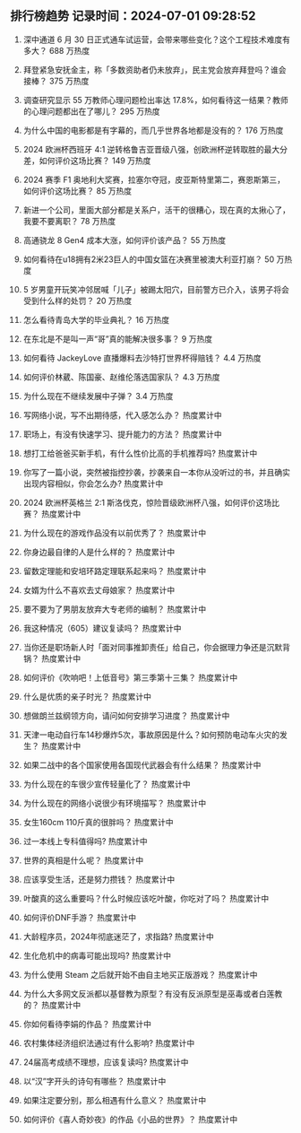 
## 排行榜趋势 记录时间：2024-07-01 09:28:52
  
  1. 深中通道 6 月 30 日正式通车试运营，会带来哪些变化？这个工程技术难度有多大？ 688 万热度
    
  2. 拜登紧急安抚金主，称「多数资助者仍未放弃」，民主党会放弃拜登吗？谁会接棒？ 375 万热度
    
  3. 调查研究显示 55 万教师心理问题检出率达 17.8%，如何看待这一结果？教师的心理问题都出在了哪儿？ 295 万热度
    
  4. 为什么中国的电影都是有字幕的，而几乎世界各地都是没有的？ 176 万热度
    
  5. 2024 欧洲杯西班牙 4:1 逆转格鲁吉亚晋级八强，创欧洲杯逆转取胜的最大分差，如何评价这场比赛？ 149 万热度
    
  6. 2024 赛季 F1 奥地利大奖赛，拉塞尔夺冠，皮亚斯特里第二，赛恩斯第三，如何评价这场比赛？ 85 万热度
    
  7. 新进一个公司，里面大部分都是关系户，活干的很糟心，现在真的太揪心了，我要不要离职？ 78 万热度
    
  8. 高通骁龙 8 Gen4 成本大涨，如何评价该产品？ 55 万热度
    
  9. 如何看待在u18拥有2米23巨人的中国女篮在决赛里被澳大利亚打崩？ 50 万热度
    
  10. 5 岁男童开玩笑冲邻居喊「儿子」被踢太阳穴，目前警方已介入，该男子将会受到什么样的处罚？ 20 万热度
    
  11. 怎么看待青岛大学的毕业典礼？ 16 万热度
    
  12. 在东北是不是叫一声“哥”真的能解决很多事？ 9 万热度
    
  13. 如何看待 JackeyLove 直播爆料去沙特打世界杯得赔钱？ 4.4 万热度
    
  14. 如何评价林葳、陈国豪、赵维伦落选国家队？ 4.3 万热度
    
  15. 为什么现在不继续发展中子弹？ 3.4 万热度
    
  16. 写网络小说，写不出期待感，代入感怎么办？ 热度累计中
    
  17. 职场上，有没有快速学习、提升能力的方法？ 热度累计中
    
  18. 想打工给爸爸买新手机，有什么性价比高的手机推荐吗? 热度累计中
    
  19. 你写了一篇小说，突然被指控抄袭，抄袭来自一本你从没听过的书，并且确实出现内容相似，你会怎么办? 热度累计中
    
  20. 2024 欧洲杯英格兰 2:1 斯洛伐克，惊险晋级欧洲杯八强，如何评价这场比赛？ 热度累计中
    
  21. 为什么现在的游戏作品没有以前优秀了？ 热度累计中
    
  22. 你身边最自律的人是什么样的？ 热度累计中
    
  23. 留数定理能和安培环路定理联系起来吗？ 热度累计中
    
  24. 女婿为什么不喜欢去丈母娘家？ 热度累计中
    
  25. 要不要为了男朋友放弃大专老师的编制？ 热度累计中
    
  26. 我这种情况（605）建议复读吗？ 热度累计中
    
  27. 当你还是职场新人时「面对同事推卸责任」给自己，你会据理力争还是沉默背锅？ 热度累计中
    
  28. 如何评价《吹响吧！上低音号》第三季第十三集？ 热度累计中
    
  29. 什么是优质的亲子时光？ 热度累计中
    
  30. 想做朗兰兹纲领方向，请问如何安排学习进度？ 热度累计中
    
  31. 天津一电动自行车14秒爆炸5次，事故原因是什么？如何预防电动车火灾的发生？ 热度累计中
    
  32. 如果二战中的各个国家使用各国现代武器会有什么结果？ 热度累计中
    
  33. 为什么现在的车很少宣传轻量化了？ 热度累计中
    
  34. 为什么现在的网络小说很少有环境描写？ 热度累计中
    
  35. 女生160cm 110斤真的很胖吗？ 热度累计中
    
  36. 过一本线上专科值得吗? 热度累计中
    
  37. 世界的真相是什么呢？ 热度累计中
    
  38. 应该享受生活，还是努力攒钱？ 热度累计中
    
  39. 叶酸真的这么重要吗？什么时候应该吃叶酸，你吃对了吗？ 热度累计中
    
  40. 如何评价DNF手游？ 热度累计中
    
  41. 大龄程序员，2024年彻底迷茫了，求指路? 热度累计中
    
  42. 生化危机中的病毒可能出现吗? 热度累计中
    
  43. 为什么使用 Steam 之后就开始不由自主地买正版游戏？ 热度累计中
    
  44. 为什么大多网文反派都以基督教为原型？有没有反派原型是巫毒或者白莲教的？ 热度累计中
    
  45. 你如何看待李娟的作品？ 热度累计中
    
  46. 农村集体经济组织法通过有什么影响? 热度累计中
    
  47. 24届高考成绩不理想，应该复读吗? 热度累计中
    
  48. 以“汉”字开头的诗句有哪些？ 热度累计中
    
  49. 如果注定要分别，那么相遇有什么意义？ 热度累计中
    
  50. 如何评价《喜人奇妙夜》的作品《小品的世界》？ 热度累计中
    